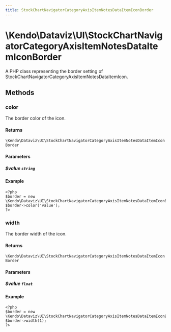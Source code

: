 ```yaml
---
title: StockChartNavigatorCategoryAxisItemNotesDataItemIconBorder
---
```


# \Kendo\Dataviz\UI\StockChartNavigatorCategoryAxisItemNotesDataItemIconBorder

A PHP class representing the border setting of StockChartNavigatorCategoryAxisItemNotesDataItemIcon.


## Methods

### color
The border color of the icon.

#### Returns
`\Kendo\Dataviz\UI\StockChartNavigatorCategoryAxisItemNotesDataItemIconBorder`

#### Parameters

##### $value `string`



#### Example 
    <?php
    $border = new \Kendo\Dataviz\UI\StockChartNavigatorCategoryAxisItemNotesDataItemIconBorder();
    $border->color('value');
    ?>

### width
The border width of the icon.

#### Returns
`\Kendo\Dataviz\UI\StockChartNavigatorCategoryAxisItemNotesDataItemIconBorder`

#### Parameters

##### $value `float`



#### Example 
    <?php
    $border = new \Kendo\Dataviz\UI\StockChartNavigatorCategoryAxisItemNotesDataItemIconBorder();
    $border->width(1);
    ?>

